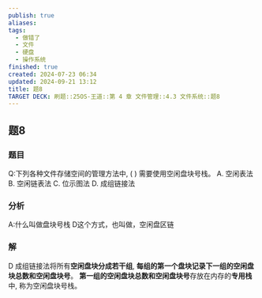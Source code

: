 ```yaml
---
publish: true
aliases: 
tags:
  - 做错了
  - 文件
  - 硬盘
  - 操作系统
finished: true
created: 2024-07-23 06:34
updated: 2024-09-21 13:12
title: 题8
TARGET DECK: 刷题::25OS-王道::第 4 章 文件管理::4.3 文件系统::题8
---
```

## 题8
### 题目
Q:下列各种文件存储空间的管理方法中, ( ) 需要使用空闲盘块号栈。
A. 空闲表法 
B. 空闲链表法
C. 位示图法 
D. 成组链接法
### 分析
A:什么叫做盘块号栈
D这个方式，也叫做，空闲盘区链
### 解
D
成组链接法将所有**空闲盘块分成若干组**, **每组的第一个盘块记录下一组的空闲盘块总数和空闲盘块号**。
**第一组的空闲盘块总数和空闲盘块号**存放在内存的**专用栈**中, 称为空闲盘块号栈。
<!--ID: 1725343910195-->
